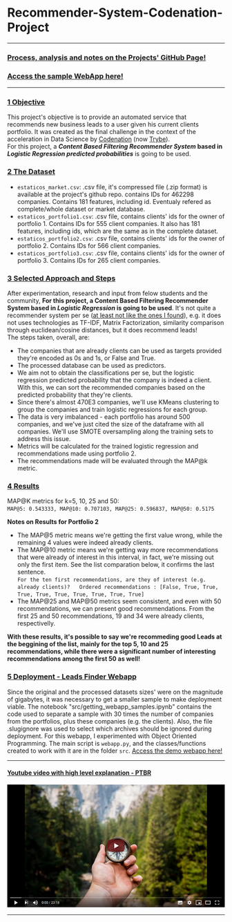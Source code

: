 # Recommender-System-Codenation-Project  

___

### [Process, analysis and notes on the Projects' GitHub Page!](https://key0412.github.io/Recommender-System-Codenation-Project/)
### [Access the sample WebApp here!](https://leads-finder-recsys.herokuapp.com/)

___

### [1 Objective](https://key0412.github.io/Recommender-System-Codenation-Project/#1)

This project's objective is to provide an automated service that recommends new business leads to a user given his current clients portfolio. It was created as the final challenge in the context of the acceleration in Data Science by [Codenation](https://www.codenation.dev/) (now [Trybe](https://www.betrybe.com/)).  
For this project, a ***Content Based Filtering Recommender System* based in *Logistic Regression predicted probabilities*** is going to be used. 

### [2 The Dataset](https://key0412.github.io/Recommender-System-Codenation-Project/#dataset)

* `estaticos_market.csv`: .csv file, it's compressed file (.zip format) is available at the project's github repo. contains IDs for 462298 companies. Contains 181 features, including id. Eventualy refered as complete/whole dataset or market database.
* `estaticos_portfolio1.csv`: .csv file, contains clients' ids for the owner of portfolio 1. Contains IDs for 555 client companies. It also has 181 features, including ids, which are the same as in the complete dataset.
* `estaticos_portfolio2.csv`: .csv file, contains clients' ids for the owner of portfolio 2. Contains IDs for 566 client companies.  
* `estaticos_portfolio3.csv`: .csv file, contains clients' ids for the owner of portfolio 3. Contains IDs for 265 client companies.

### [3 Selected Approach and Steps](https://key0412.github.io/Recommender-System-Codenation-Project/#overview)

After experimentation, research and input from felow students and the community, **For this project, a Content Based Filtering Recommender System based in *Logistic Regression* is going to be used**. It's not quite a recommender system per se ([at least not like the ones I found](https://key0412.github.io/Recommender-System-Codenation-Project/#refs)), e.g. it does not uses technologies as TF-IDF, Matrix Factorization, similarity comparison through euclidean/cosine distances, but it does recommend leads!  
The steps taken, overall, are:  
* The companies that are already clients can be used as targets provided they're encoded as 0s and 1s, or False and True.  
* The processed database can be used as predictors.  
* We aim not to obtain the classifications per se, but the logistic regression predicted probability that the company is indeed a client. With this, we can sort the recommended companies based on the predicted probability that they're clients.  
* Since there's almost 470E3 companies, we'll use KMeans clustering to group the companies and train logistic regressions for each group.  
* The data is very imbalanced - each portfolio has around 500 companies, and we've just cited the size of the dataframe with all companies. We'll use SMOTE oversampling along the training sets to address this issue.  
* Metrics will be calculated for the trained logistic regression and recommendations made using portfolio 2.
* The recommendations made will be evaluated through the MAP@k metric.  

### [4 Results](https://key0412.github.io/Recommender-System-Codenation-Project/#performance)

MAP@K metrics for k=5, 10, 25 and 50:  
`MAP@5: 0.543333, MAP@10: 0.707103, MAP@25: 0.596837, MAP@50: 0.5175`

**Notes on Results for Portfolio 2**
* The MAP@5 metric means we're getting the first value wrong, while the remaining 4 values were indeed already clients.
* The MAP@10 metric means we're getting way more recommendations that were already of interest in this interval, in fact, we're missing out only the first item. See the list comparation below, it confirms the last sentence.  
`For the ten first recommendations, are they of interest (e.g. already clients)?  
Ordered recommendations : [False, True, True, True, True, True, True, True, True, True]`  
* The MAP@25 and MAP@50 metrics seem consistent, and even with 50 recommendations, we can present good recommendations. From the first 25 and 50 recommendations, 19 and 34 were already clients, respectivelly.

**With these results, it's possible to say we're recommeding good Leads at the beggining of the list, mainly for the top 5, 10 and 25 recommendations, while there were a significant number of interesting recommendations among the first 50 as well!**

### [5 Deployment - Leads Finder Webapp](https://leads-finder-recsys.herokuapp.com)

Since the original and the processed datasets sizes' were on the magnitude of gigabytes, it was necessary to get a smaller sample to make deployment viable. The notebook "src/getting_webapp_samples.ipynb" contains the code used to separate a sample with 30 times the number of companies from the portfolios, plus these companies (e.g. the clients). Also, the file .slugignore was used to select which archives should be ignored during deployment.
For this webapp, I experimented with Object Oriented Programming. The main script is `webapp.py`, and the classes/functions created to work with it are in the folder `src`. [Access the demo webapp here!](https://leads-finder-recsys.herokuapp.com/)

___  

#### [Youtube video with high level explanation - PTBR](https://www.youtube.com/watch?v=mPy3HNEKsns&feature=youtu.be)
[![Recommender System to Generate Leads based on Clients' Portfolio video, Miniature Photo by Jamie Street on Unsplash](docs/video_thumbnail.png)](https://www.youtube.com/watch?v=mPy3HNEKsns&feature=youtu.be "Recommender System to Generate Leads based on Clients' Portfolio video, Miniature Photo by Jamie Street on Unsplash")  

___  